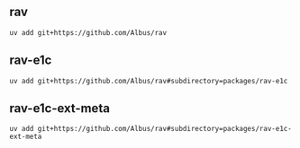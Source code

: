 ## rav
```shell
uv add git+https://github.com/Albus/rav
```

## rav-e1c
```shell
uv add git+https://github.com/Albus/rav#subdirectory=packages/rav-e1c
```

## rav-e1c-ext-meta
```shell
uv add git+https://github.com/Albus/rav#subdirectory=packages/rav-e1c-ext-meta
```